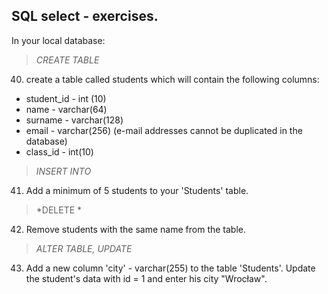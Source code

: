 ## SQL select - exercises.

In your local database:

> *CREATE TABLE*
40. create a table called students which will contain the following columns:
* student_id - int (10)
* name - varchar(64)
* surname - varchar(128)
* email - varchar(256) (e-mail addresses cannot be duplicated in the database)
* class_id - int(10)

> *INSERT INTO*
41. Add a minimum of 5 students to your 'Students' table.

> *DELETE *
42. Remove students with the same name from the table.

> *ALTER TABLE, UPDATE*
43. Add a new column 'city' - varchar(255) to the table 'Students'. Update the student's data with id = 1 and enter his city "Wrocław".

